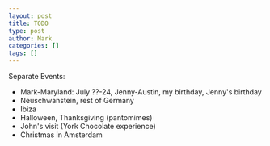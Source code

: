 ```yaml
---
layout: post
title: TODO
type: post
author: Mark
categories: []
tags: []
---
```


Separate Events:

* Mark-Maryland: July ??-24, Jenny-Austin, my birthday, Jenny's birthday
* Neuschwanstein, rest of Germany
* Ibiza
* Halloween, Thanksgiving (pantomimes)
* John's visit (York Chocolate experience)
* Christmas in Amsterdam
